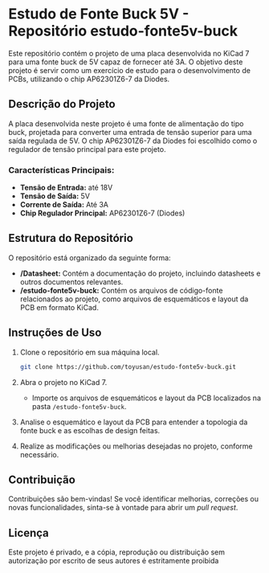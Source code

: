 # Estudo de Fonte Buck 5V - Repositório estudo-fonte5v-buck

Este repositório contém o projeto de uma placa desenvolvida no KiCad 7 para uma fonte buck de 5V capaz de fornecer até 3A. O objetivo deste projeto é servir como um exercício de estudo para o desenvolvimento de PCBs, utilizando o chip AP62301Z6-7 da Diodes.

## Descrição do Projeto

A placa desenvolvida neste projeto é uma fonte de alimentação do tipo buck, projetada para converter uma entrada de tensão superior para uma saída regulada de 5V. O chip AP62301Z6-7 da Diodes foi escolhido como o regulador de tensão principal para este projeto.

### Características Principais:
- **Tensão de Entrada:** até 18V
- **Tensão de Saída:** 5V
- **Corrente de Saída:** Até 3A
- **Chip Regulador Principal:** AP62301Z6-7 (Diodes)

## Estrutura do Repositório

O repositório está organizado da seguinte forma:

- **/Datasheet:** Contém a documentação do projeto, incluindo datasheets e outros documentos relevantes.
- **/estudo-fonte5v-buck:** Contém os arquivos de código-fonte relacionados ao projeto, como arquivos de esquemáticos e layout da PCB em formato KiCad.

## Instruções de Uso

1. Clone o repositório em sua máquina local.
   ```bash
   git clone https://github.com/toyusan/estudo-fonte5v-buck.git
   ```

2. Abra o projeto no KiCad 7.
   - Importe os arquivos de esquemáticos e layout da PCB localizados na pasta `/estudo-fonte5v-buck`.

3. Analise o esquemático e layout da PCB para entender a topologia da fonte buck e as escolhas de design feitas.

4. Realize as modificações ou melhorias desejadas no projeto, conforme necessário.

## Contribuição

Contribuições são bem-vindas! Se você identificar melhorias, correções ou novas funcionalidades, sinta-se à vontade para abrir um *pull request*.

## Licença

Este projeto é privado, e a cópia, reprodução ou distribuição sem autorização por escrito de seus autores é estritamente proibida